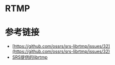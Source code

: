 # RTMP

# 参考链接

- [https://github.com/ossrs/srs-librtmp/issues/32](https://github.com/ossrs/srs-librtmp/issues/32)
- [SRS提供的librtmp](https://blog.csdn.net/ai2000ai/article/details/78329039)
